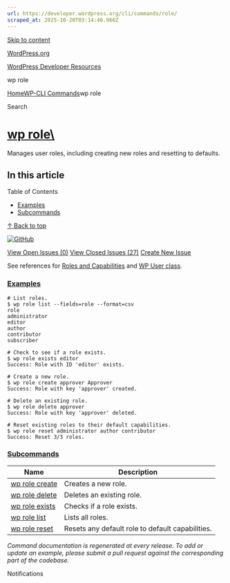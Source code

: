 ```yaml
---
url: https://developer.wordpress.org/cli/commands/role/
scraped_at: 2025-10-20T03:14:46.966Z
---
```


[Skip to content](https://developer.wordpress.org/cli/commands/role/#wp--skip-link--target)

[WordPress.org](https://wordpress.org/)

[WordPress Developer Resources](https://developer.wordpress.org/)

wp role


[Home](https://developer.wordpress.org/)[WP-CLI Commands](https://developer.wordpress.org/cli/commands/)wp role

Search

# [wp role\  <command>](https://developer.wordpress.org/cli/commands/role/)

Manages user roles, including creating new roles and resetting to defaults.

## In this article

Table of Contents

- [Examples](https://developer.wordpress.org/cli/commands/role/#examples)
- [Subcommands](https://developer.wordpress.org/cli/commands/role/#subcommands)

[↑ Back to top](https://developer.wordpress.org/cli/commands/role/#wp--skip-link--target)

[![GitHub](https://make.wordpress.org/cli/wp-content/plugins/wporg-cli/assets/images/github-mark.svg)](https://github.com/wp-cli/role-command)

[View Open Issues (0)](https://github.com/login?return_to=%2Fissues%3Fq%3Dlabel%3Acommand%3Arole+sort%3Aupdated-desc+org%3Awp-cli+is%3Aopen) [View Closed Issues (27)](https://github.com/login?return_to=%2Fissues%3Fq%3Dlabel%3Acommand%3Arole+sort%3Aupdated-desc+org%3Awp-cli+is%3Aclosed) [Create New Issue](https://github.com/wp-cli/role-command/issues/new)

See references for [Roles and Capabilities](https://codex.wordpress.org/Roles_and_Capabilities) and [WP User class](https://codex.wordpress.org/Class_Reference/WP_User).

### [Examples](https://developer.wordpress.org/cli/commands/role/\#examples)

```
# List roles.
$ wp role list --fields=role --format=csv
role
administrator
editor
author
contributor
subscriber

# Check to see if a role exists.
$ wp role exists editor
Success: Role with ID 'editor' exists.

# Create a new role.
$ wp role create approver Approver
Success: Role with key 'approver' created.

# Delete an existing role.
$ wp role delete approver
Success: Role with key 'approver' deleted.

# Reset existing roles to their default capabilities.
$ wp role reset administrator author contributor
Success: Reset 3/3 roles.

```

### [Subcommands](https://developer.wordpress.org/cli/commands/role/\#subcommands)

| Name | Description |
| --- | --- |
| [wp role create](https://developer.wordpress.org/cli/commands/role/create/) | Creates a new role. |
| [wp role delete](https://developer.wordpress.org/cli/commands/role/delete/) | Deletes an existing role. |
| [wp role exists](https://developer.wordpress.org/cli/commands/role/exists/) | Checks if a role exists. |
| [wp role list](https://developer.wordpress.org/cli/commands/role/list/) | Lists all roles. |
| [wp role reset](https://developer.wordpress.org/cli/commands/role/reset/) | Resets any default role to default capabilities. |

_Command documentation is regenerated at every release. To add or update an example, please submit a pull request against the corresponding part of the codebase._

Notifications